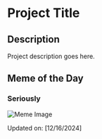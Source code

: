 # Project Title

## Description

Project description goes here.

## Meme of the Day

### Seriously
![Meme Image](https://i.redd.it/ufnhh2yuvz6e1.gif)

Updated on: [12/16/2024]